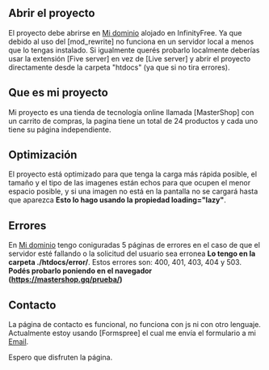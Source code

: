 ## Abrir el proyecto
El proyecto debe abrirse en [Mi dominio](https://mastershop.gq) alojado en InfinityFree.
Ya que debido al uso del [mod_rewrite] no funciona en un servidor local a menos que lo tengas instalado. 
Si igualmente querés probarlo localmente deberías usar la extensión [Five server] en vez de [Live server] y abrir el proyecto directamente desde la carpeta "htdocs" (ya que si no tira errores).

## Que es mi proyecto
Mi proyecto es una tienda de tecnología online llamada [MasterShop] con un carrito de compras, la pagina tiene un total de 24 productos y cada uno tiene su página independiente.

## Optimización
El proyecto está optimizado para que tenga la carga más rápida posible, el tamaño y el tipo de las imagenes están echos para que ocupen el menor espacio posible, y si una imagen no está en la pantalla no se cargará hasta que aparezca **Esto lo hago usando la propiedad loading="lazy"**.

## Errores
En [Mi dominio](https://mastershop.gq) tengo coniguradas 5 páginas de errores en el caso de que el servidor esté fallando o la solicitud del usuario sea erronea **Lo tengo en la carpeta ./htdocs/error/**. Estos errores son: 400, 401, 403, 404 y 503. **Podés probarlo poniendo en el navegador (https://mastershop.gq/prueba/)**

## Contacto
La página de contacto es funcional, no funciona con js ni con otro lenguaje. Actualmente estoy usando [Formspree] el cual me envía el formulario a mi [Email](isaias@leibovich.ar). 

Espero que disfruten la página.